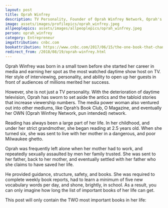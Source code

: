 ```yaml
---
layout: post
title: Oprah Winfrey
description: TV Personality, Founder of Oprah Winfrey Network, Oprah's Book Club & O Magazine
image: assets/images/profilepics/oprah_winfrey.jpeg
allpeoplepics: assets/images/allpeoplepics/oprah_winfrey.jpeg
person: oprah_winfrey
category: Entrepreneur
imgattribution: cnbc.com
bookattribution: https://www.cnbc.com/2017/06/15/the-one-book-that-changed-oprah-winfreys-life-and-business.html, https://www.businessinsider.com/warren-buffett-oprah-winfrey-mark-zuckerberg-ceos-favorite-books-2014-9 
redirect_from: /2018/08/19/oprah-winfrey.html
---
```


Oprah Winfrey was born in a small town before she started her career in media and earning her spot as the most watched daytime show host on TV. Her style of interviewing, personality, and ability to open up her guests in front of audiences of millions merited her success. 

However, she is not just a TV personality. With the deterioration of daytime television, Oprah has sworn to set aside the antics and the tabloid stories that increase viewership numbers. The media power woman also ventured out into other mediums, like Oprah’s Book Club, O Magazine, and eventually her OWN (Oprah Winfrey Network, pun intended) network. 

Reading has always been a large part of her life. In her childhood, and under her strict grandmother, she began reading at 2.5 years old. When she turned six, she was sent to live with her mother in a dangerous, and poor Milwaukee ghetto. 

Oprah was frequently left alone when her mother had to work, and repeatedly sexually assaulted by men her family trusted. She was sent to her father, back to her mother, and eventually settled with her father who she claims to have saved her life. 

He provided guidance, structure, safety, and books. She was required to complete weekly book reports, had to learn a minimum of five new vocabulary words per day, and shone, brightly, in school. As a result, you can only imagine how long the list of important books of her life can get. 

This post will only contain the TWO most important books in her life: 





